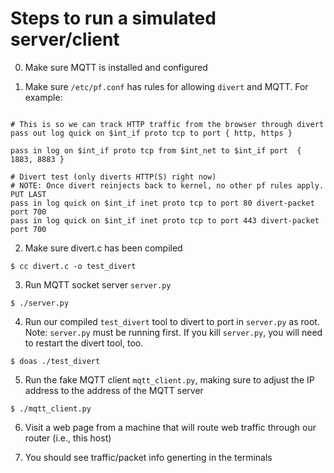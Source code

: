 # Steps to run a simulated server/client

0. Make sure MQTT is installed and configured

1. Make sure `/etc/pf.conf` has rules for allowing `divert` and MQTT. For example:

```

# This is so we can track HTTP traffic from the browser through divert
pass out log quick on $int_if proto tcp to port { http, https }

pass in log on $int_if proto tcp from $int_net to $int_if port  { 1883, 8883 }

# Divert test (only diverts HTTP(S) right now)
# NOTE: Once divert reinjects back to kernel, no other pf rules apply. PUT LAST
pass in log quick on $int_if inet proto tcp to port 80 divert-packet port 700
pass in log quick on $int_if inet proto tcp to port 443 divert-packet port 700

```

2. Make sure divert.c has been compiled

```
$ cc divert.c -o test_divert
```

3. Run MQTT socket server `server.py`

```
$ ./server.py
```

4. Run our compiled `test_divert` tool to divert to port in `server.py` as root. Note: `server.py` must be running first. If you kill `server.py`, you will need to restart the divert tool, too.

```
$ doas ./test_divert
```

5. Run the fake MQTT client `mqtt_client.py`, making sure to adjust the IP address to the address of the MQTT server

```
$ ./mqtt_client.py
```

6. Visit a web page from a machine that will route web traffic through our router (i.e., this host)

7. You should see traffic/packet info generting in the terminals
